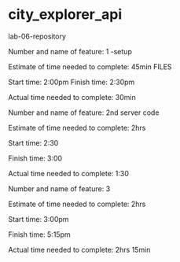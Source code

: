 # city_explorer_api
lab-06-repository


Number and name of feature: 1 -setup

Estimate of time needed to complete: 45min FILES

Start time: 2:00pm
Finish time: 2:30pm

Actual time needed to complete: 30min



Number and name of feature: 2nd server code

Estimate of time needed to complete: 2hrs

Start time: 2:30

Finish time: 3:00

Actual time needed to complete: 1:30




Number and name of feature: 3

Estimate of time needed to complete: 2hrs

Start time: 3:00pm

Finish time: 5:15pm

Actual time needed to complete: 2hrs 15min